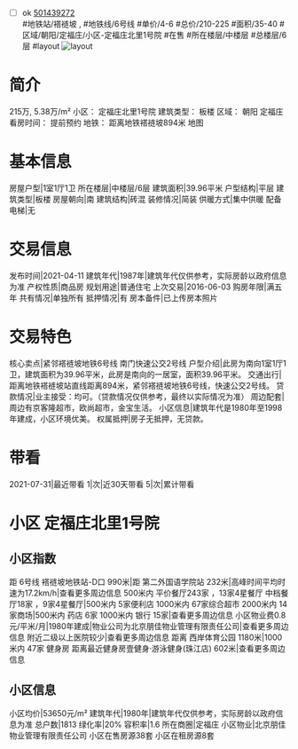 - [ ] ok [501439272](https://bj.5i5j.com/ershoufang/501439272.html)  
 #地铁站/褡裢坡 ,  #地铁线/6号线
#单价/4-6 #总价/210-225 #面积/35-40   #区域/朝阳/定福庄/小区-定福庄北里1号院 #在售 #所在楼层/中楼层 #总楼层/6层 #layout 
![layout](http://image2a.5i5j.com/bdir/layout/443845.jpg_P5.jpg) 
# 简介 
 215万,  5.38万/m² 
小区： 定福庄北里1号院
建筑类型： 板楼
区域： 朝阳 定福庄
看房时间： 提前预约
地铁： 距离地铁褡裢坡894米 地图
# 基本信息 
 房屋户型|1室1厅1卫
所在楼层|中楼层/6层
建筑面积|39.96平米
户型结构|平层
建筑类型|板楼
房屋朝向|南
建筑结构|砖混
装修情况|简装
供暖方式|集中供暖
配备电梯|无
# 交易信息 
 发布时间|2021-04-11
建筑年代|1987年|建筑年代仅供参考，实际房龄以政府信息为准
产权性质|商品房
规划用途|普通住宅
上次交易|2016-06-03
购房年限|满五年
共有情况|单独所有
抵押情况|有
房本备件|已上传房本照片
# 交易特色 
 核心卖点|紧邻褡裢坡地铁6号线 南门快速公交2号线
户型介绍|此房为南向1室1厅1卫，建筑面积为39.96平米，此房是南向的一居室，面积39.96平米。
交通出行|距离地铁褡裢坡站直线距离894米，紧邻褡裢坡地铁6号线，快速公交2号线。
贷款情况|业主接受：均可。（贷款情况仅供参考，最终以实际情况为准）
周边配套|周边有京客隆超市，欧尚超市，金宝生活。
小区信息|建筑年代是1980年至1998年建成，小区环境优美。
权属抵押|房子无抵押，无贷款。
# 带看 
 2021-07-31|最近带看	 1|次|近30天带看	 5|次|累计带看
# 小区 定福庄北里1号院
## 小区指数 
 距 6号线 褡裢坡地铁站-D口 990米|距 第二外国语学院站 232米|高峰时间平均时速为17.2km/h|查看更多周边信息
500米内 平价餐厅243家 ，13家4星餐厅
中档餐厅18家 ，9家4星餐厅|500米内 5家便利店
1000米内 67家综合超市
2000米内 14家商场|500米内 药店 6家
1000米内 银行 15家|查看更多周边信息
小区物业费0.8元/平米/月|1980年建成|物业公司为北京朋佳物业管理有限责任公司|查看更多周边信息
附近二级以上医院较少|查看更多周边信息
距离 西岸体育公园 1180米|1000米内 47家 健身房
距离最近健身房壹健身·游泳健身(珠江店) 602米|查看更多周边信息
## 小区信息 
 小区均价|53650元/m²
建筑年代|1980年|建筑年代仅供参考，实际房龄以政府信息为准
总户数|1813
绿化率|20%
容积率|1.6
所在商圈|定福庄
小区物业|北京朋佳物业管理有限责任公司
小区在售房源38套
小区在租房源8套
